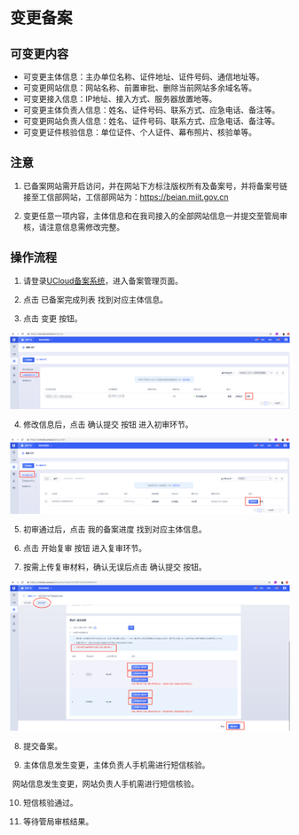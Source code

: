 

# 变更备案

## 可变更内容

- 可变更主体信息：主办单位名称、证件地址、证件号码、通信地址等。
- 可变更网站信息：网站名称、前置审批、删除当前网站多余域名等。
- 可变更接入信息：IP地址、接入方式、服务器放置地等。
- 可变更主体负责人信息：姓名、证件号码、联系方式、应急电话、备注等。
- 可变更网站负责人信息：姓名、证件号码、联系方式、应急电话、备注等。
- 可变更证件核验信息：单位证件、个人证件、幕布照片、核验单等。

## 注意

1. 已备案网站需开启访问，并在网站下方标注版权所有及备案号，并将备案号链接至工信部网站，工信部网站为：https://beian.miit.gov.cn

2. 变更任意一项内容，主体信息和在我司接入的全部网站信息一并提交至管局审核，请注意信息需修改完整。

## 操作流程

1. 请登录[UCloud备案系统](https://console.ucloud.cn/icp)，进入备案管理页面。
   
2. 点击 已备案完成列表 找到对应主体信息。

3. 点击 变更 按钮。

![](/images/guidance/变更备案1.png)

4. 修改信息后，点击 确认提交 按钮 进入初审环节。

![](/images/guidance/变更备案2.png)

5. 初审通过后，点击 我的备案进度 找到对应主体信息。

6. 点击 开始复审 按钮 进入复审环节。

7. 按需上传复审材料，确认无误后点击 确认提交 按钮。

![](/images/guidance/变更备案3.png)

8. 提交备案。

9. 主体信息发生变更，主体负责人手机需进行短信核验。

​       网站信息发生变更，网站负责人手机需进行短信核验。

10. 短信核验通过。

11. 等待管局审核结果。